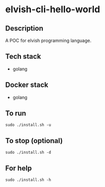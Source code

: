 # elvish-cli-hello-world

## Description
A POC for elvish programming language.

## Tech stack
- golang

## Docker stack
- golang

## To run
`sudo ./install.sh -u`

## To stop (optional)
`sudo ./install.sh -d`

## For help
`sudo ./install.sh -h`
